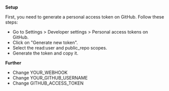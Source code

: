 **Setup**

First, you need to generate a personal access token on GitHub. Follow these steps:

   - Go to Settings > Developer settings > Personal access tokens on GitHub.
   - Click on "Generate new token".
   - Select the read:user and public_repo scopes.
   - Generate the token and copy it.


**Further**
   
   - Change YOUR_WEBHOOK 
   - Change YOUR_GITHUB_USERNAME
   - Change GITHUB_ACCESS_TOKEN